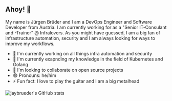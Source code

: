 ## Ahoy! 👋

My name is Jürgen Brüder and I am a DevOps Engineer and Software Developer from Austria. I am currently working for as a "Senior IT-Consulant and -Trainer" @ Infralovers. As you might have guessed, I am a big fan of infrastructure automation, security and I am always looking for ways to improve my workflows.

- 🔭 I'm currently working on all things infra automation and security
- 🌱 I'm currently exapnding my knowledge in the field of Kubernetes and Golang
- 👯 I'm looking to collaborate on open source projects
- 😄 Pronouns: he/him
- ⚡ Fun fact: I love to play the guitar and I am a big metalhead

![jaybrueder's GitHub stats](https://github-readme-stats-eosin-eta-64.vercel.app/api?username=jaybrueder&show=reviews,prs_merged&hide=stars&theme=tokyonight&show_icons=true)
